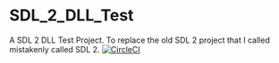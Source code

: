# SDL_2_DLL_Test
A SDL 2 DLL Test Project. To replace the old SDL 2 project that I called mistakenly called SDL 2.
[![CircleCI](https://circleci.com/gh/circleci/circleci-docs.svg?style=svg)](https://circleci.com/gh/circleci/circleci-docs)
